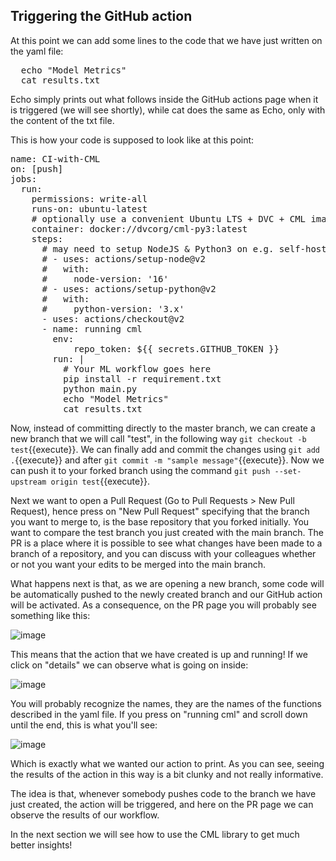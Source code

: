 ## Triggering the GitHub action

At this point we can add some lines to the code that we have just written on the yaml file:

<pre class="file" data-filename="workflow.yml" data-target="prepend">
  echo "Model Metrics"
  cat results.txt
</pre>

Echo simply prints out what follows inside the GitHub actions page when it is triggered (we will see shortly), while cat does the same as Echo, only with the content of the txt file.

This is how your code is supposed to look like at this point:

<pre class="file" data-filename="workflow.yml" data-target="prepend">
name: CI-with-CML
on: [push]
jobs:
  run:
    permissions: write-all
    runs-on: ubuntu-latest
    # optionally use a convenient Ubuntu LTS + DVC + CML image
    container: docker://dvcorg/cml-py3:latest
    steps:
      # may need to setup NodeJS & Python3 on e.g. self-hosted
      # - uses: actions/setup-node@v2
      #   with:
      #     node-version: '16'
      # - uses: actions/setup-python@v2
      #   with:
      #     python-version: '3.x'
      - uses: actions/checkout@v2
      - name: running cml
        env:
            repo_token: ${{ secrets.GITHUB_TOKEN }}
        run: |
          # Your ML workflow goes here
          pip install -r requirement.txt
          python main.py
          echo "Model Metrics"
          cat results.txt
</pre>

Now, instead of committing directly to the master branch, we can create a new branch that we will call "test", in the following way `git checkout -b test`{{execute}}. We can finally add and commit the changes using `git add .`{{execute}} and after `git commit -m "sample message"`{{execute}}. Now we can push it to your forked branch using the command `git push --set-upstream origin test`{{execute}}.


Next we want to open a Pull Request (Go to Pull Requests > New Pull Request), hence press on "New Pull Request" specifying that the branch you want to merge to, is the base repository that you forked initially. You want to compare the test branch you just created with the main branch. 
The PR is a place where it is possible to see what changes have been made to a branch of a repository, and you can discuss with your colleagues whether or not you want your edits to be merged into the main branch. 

What happens next is that, as we are opening a new branch, some code will be automatically pushed to the newly created branch and our GitHub action will be activated. As a consequence, on the PR page you will probably see something like this:

![image](https://user-images.githubusercontent.com/63954877/166104196-c92ddfd9-5ebe-4727-84d7-c138d24feca9.png)

This means that the action that we have created is up and running! If we click on "details" we can observe what is going on inside:

![image](https://user-images.githubusercontent.com/63954877/166104425-195db6d5-f232-4b68-978d-cef9133a447e.png)

You will probably recognize the names, they are the names of the functions described in the yaml file. 
If you press on "running cml" and scroll down until the end, this is what you'll see:

![image](https://user-images.githubusercontent.com/63954877/166104334-00a9a211-3c87-4e33-bfd2-2dcefdf66bd7.png)

Which is exactly what we wanted our action to print. As you can see, seeing the results of the action in this way is a bit clunky and not really informative.

The idea is that, whenever somebody pushes code to the branch we have just created, the action will be triggered, and here on the PR page we can observe the results of our workflow. 

In the next section we will see how to use the CML library to get much better insights!
